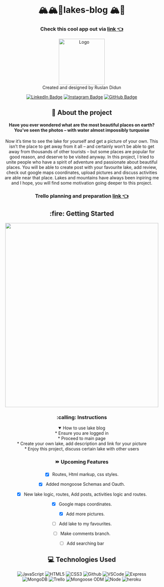 <div align = "center">

# 🏔🏔🗻lakes-blog 🏔🗻

<div id="description" align="center">


  
### Check this cool app out via [link 👈](https://mongoose-lakes-blog.herokuapp.com/lakes/login)

<div align="center">
    <img src="https://i.imgur.com/sp6rdaz.png" alt="Logo" width="150" height="150">

<div id="description" align="center">
 Created and designed by Ruslan Didun

[![LinkedIn Badge](https://img.shields.io/badge/-RuslanDidun-blue?style=flat&logo=Linkedin&logoColor=black)](https://www.linkedin.com/in/ruslan-didun/)
[![Instagram Badge](https://img.shields.io/badge/-wanderlust_unlimited-skyblue?style=flat&logo=Instagram&logoColor=black)](https://www.instagram.com/wanderlust_unlimited_/)
[![GitHub Badge](https://img.shields.io/badge/-RuslanDidun-junglegreen?style=flat&logo=GitHub&logoColor=black)](https://github.com/RuslanDidun)


## :pencil: About the project
#### Have you ever wondered what are the most beautiful places on earth? You’ve seen the photos – with water almost impossibly turquoise 
Now it’s time to see the lake for yourself and get a picture of your own. This isn’t the place to get away from it all – 
and certainly won’t be able to get away from thousands of other tourists – 
but some places are popular for good reason, and deserve to be visited anyway.
    In this project, I tried to unite people who have a spirit of adventure and passionate about beautiful places. 
You will be able to create post with your favourite lake, add review, check out google maps coordinates, upload pictures 
and discuss activities are able near that place.
Lakes and mountains have always been inpiring me and I hope, you will find some motivation going deeper to this project.

### Trello planning and preparation [link 👈](https://trello.com/b/r6RMp0md/project-2)



<h2>:fire: Getting Started</h2>
<div id="header" align="center">
</div>

<span id="header" align="left">
 <img src="https://i.imgur.com/wOsP0Pf.png" width="500" height="600">
</span>


<h3>:calling: Instructions</h3>
<details open>
  <summary>How to use lake blog</summary>
    <div>* Ensure you are logged in </div>
    <div>* Proceed to main page </div>
    <div>* Create your own lake, add description and link for your picture</div>
    <div>* Enjoy this project, discuss certain lake with other users</div>
</details>
</div>


### :fast_forward: Upcoming Features

- [x] Routes, Html markup, css styles.

- [x] Added mongoose Schemas and Oauth.
  
- [x] New lake logic, routes, Add posts, activities logic and routes. 

- [x] Google maps coordinates.
 
- [x] Add more pictures.

- [ ] Add lake to my favourites.
  
- [ ] Make comments branch.

- [ ] Add searching bar

## :computer: Technologies Used
![JavaScript](https://img.shields.io/badge/-JavaScript-05122A?style=flat&logo=javascript)
![HTML5](https://img.shields.io/badge/-HTML5-05122A?style=flat&logo=html5)
![CSS3](https://img.shields.io/badge/-CSS-05122A?style=flat&logo=css3)
![Github](https://img.shields.io/badge/-GitHub-05122A?style=flat&logo=github)
![VSCode](https://img.shields.io/badge/-VS_Code-05122A?style=flat&logo=visualstudio)
![Express](https://img.shields.io/badge/-Express-05122A?style=flat&logo=Express)
![MongoDB](https://img.shields.io/badge/-MongoDB-05122A?style=flat&logo=mongodb)
![Trello](https://img.shields.io/badge/-Trello-05122A?style=flat&logo=trello)
![Mongoose ODM](https://img.shields.io/badge/-Mongoose_ODM-05122A?style=flat&logo=mongodb)
![Node](https://img.shields.io/badge/-Node.js-05122A?style=flat&logo=node.js)
![heroku](https://img.shields.io/badge/-Heroku-05122A?style=flat&logo=Heroku)
